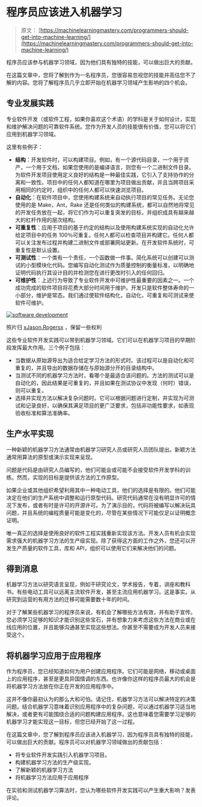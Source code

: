# 程序员应该进入机器学习

> 原文： [https://machinelearningmastery.com/programmers-should-get-into-machine-learning/](https://machinelearningmastery.com/programmers-should-get-into-machine-learning/)

程序员应该参与机器学习领域，因为他们具有独特的技能，可以做出巨大的贡献。

在这篇文章中，您将了解到作为一名程序员，您很容易忽视您的技能并高估您不了解的内容。您将了解程序员几乎立即开始在机器学习领域产生影响的四个机会。

## 专业发展实践

专业软件开发（或软件工程，如果你喜欢这个术语）的学科是关于如何设计，实现和维护解决问题的可靠软件系统。您作为开发人员的技能很有价值，您可以将它们应用到机器学习领域。

这里有些例子：

*   **结构**：开发软件时，可以构建项目。例如，有一个源代码目录，一个用于资产，一个用于文档，如果您使用的是编译语言，则您有一个二进制文件目录。为软件开发项目使用定义良好的结构是一种最佳实践，它引入了支持协作的分离和一致性。项目中的任何人都知道在哪里为项目做出贡献，并且当跨项目采用相同的约定时，组织中的任何人都可以快速浏览项目。
*   **自动化**：在软件项目中，您使用构建系统来自动执行项目的常见任务。无论您使用的是 Make，Ant，Rake 还是任何类似的构建系统，都可以自然地将常见的开发任务放在一起，将它们作为可以重复突发的目标，并组织成具有越来越大的杠杆作用的层次结构。
*   **可重复性**：应用于项目的基于约定的结构以及使用构建系统实现的自动化允许给定项目中的任务 100％可重复。任何人都可以检查项目并构建它。任何人都可以关注发布过程并构建二进制文件或部署网站更新。在开发软件系统时，可重复性是默认设置。
*   **可测试性**：一个类有一个责任，一个函数做一件事。简化系统可以创建可以测试的小型模块化代码。您编写自动化测试作为质量控制的衡量标准，以明确地证明代码执行其设计目的并检测您在进行更改时引入的任何回归。
*   **可维护性**：上述行为导致了专业软件开发中可维护性最重要的因素之一。一个成功完成的软件项目将花费大部分时间用于维护。开发只是软件整体寿命的一小部分，维护是常态。我们通过使软件结构化，自动化，可重复和可测试来使软件可维护。

[![software development](img/fbcade3d36a1ebc0f9e40380c0e7a2d8.jpg)](https://3qeqpr26caki16dnhd19sv6by6v-wpengine.netdna-ssl.com/wp-content/uploads/2013/12/software-development.jpg)

照片归 [xJason.Rogersx](http://www.flickr.com/photos/restlessglobetrotter/128345994/sizes/o/) ，保留一些权利

这些专业软件开发实践可以带到机器学习领域。它们可以在机器学习项目的早期阶段发挥最大作用。三个例子包括：

*   当数据从原始源导出为适合给定学习方法的形式时。该过程可以是自动化和可重复的，并且导出的数据存储在与原始源分开的目录结构中。
*   当测试不同的机器学习方法时，看哪个是最适合该问题的。方法的测试可以是自动化的，因此结果是可重复的，并且如果在测试协议中发现（何时）错误，则可以重复。
*   选择并实现方法以解决复杂问题时。它可以根据问题进行定制，并实现为可测试和记录良好，以确保其满足项目的更广泛要求，包括非功能性要求，如表现验收标准和算法准确率。

## 生产水平实现

一种新颖的机器学习方法通​​常由机器学习研究人员或研究人员团队提出。新颖方法通常用算法的原型或演示实现来呈现。

问题是代码是由研究人员编写的，他们可能会或可能不会接受软件开发学科的训练。然而，实现的目标是提供该方法的工作原型。

如果企业或其他组织希望利用其中一种电动工具，他们的选择是有限的。他们可能决定在他们的生产系统中调整和运行原型代码。研究代码通常在没有明显许可的情况下发布，或者有时是许可的开源许可。为了演示目的，代码将被编写以解决玩具问题，并且系统的编程质量可能是变化的，尽管在某些情况下可能仅足以证明概念证明。

唯一真正的选择是使用良好的软件工程实践重新实现该方法。开发人员有机会实现需求强大的机器学习方法的生产级实现。除了获得这方面的工作之外，您还可以开发生产质量的软件工具，库和 API，组织可以使用它们来解决他们的问题。

## 得到消息

机器学习方法以研究语言呈现，例如干研究论文，学术报告，专着，讲座和教科书。有些电动工具可以远离主流软件开发，甚至主流应用机器学习。这是事实。从研究到运营的有用方法的迁移可能需要数十年的时间。

对于了解某些机器学习的程序员来说，有机会了解哪些方法有效，并有助于宣传。您必须学习足够的知识才能识别这些宝石，并有想象力来考虑这些方法在商业或在线应用的位置，并且能够沟通甚至实现这些想法。你甚至不需要成为开发人员来接受这个。

## 将机器学习应用于应用程序

作为程序员，您已经知道如何为用户创建应用程序。它们可能是网络，移动或桌面上的应用程序，甚至是更具异国情调的东西。也许像你这样的程序员最大的机会是将机器学习方法放在你正在开发的应用程序中。

这并不像你最初认为的那么大和可怕。请记住，机器学习方法可以解决特定的决策问题。结合机器学习意味着识别应用程序中的复杂问题，可以通过机器学习适当地解决，或者更有可能围绕合适的问题构建应用程序。这也意味着您需要学习足够的机器学习才能实现这一目标，但您已经开始了这一过程。

在这篇文章中，您了解到程序员应该进入机器学习，因为程序员具有独特的技能，可以做出巨大的贡献。程序员可以对机器学习领域做出的贡献包括：

*   将专业软件开发实践引入机器学习项目。
*   构建机器学习方法的生产级实现。
*   了解新颖的机器学习方法
*   将机器学习方法应用于应用程序

在实验和测试机器学习算法时，您认为哪些软件开发实践可以产生重大影响？发表评论。